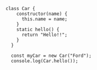     class Car {
        constructor(name) {
          this.name = name;
        }
        static hello() {
          return "Hello!!";
        }
      }
      
      const myCar = new Car("Ford");
      console.log(Car.hello());
